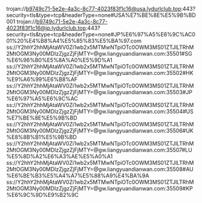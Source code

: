 trojan://b9749c71-5e2e-4a3c-8c77-4023f83f1c16@usa.lydurlclub.top:443?security=tls&type=tcp&headerType=none#USA%E7%BE%8E%E5%9B%BD001
trojan://b9749c71-5e2e-4a3c-8c77-4023f83f1c16@jp.lydurlclub.top:443?security=tls&type=tcp&headerType=none#JP%E6%97%A5%E6%9C%AC001%20%E4%B8%A4%E5%85%83%E5%BA%97.com
ss://Y2hhY2hhMjAtaWV0Zi1wb2x5MTMwNTpiOTc0OWM3MS01ZTJlLTRhM2MtOGM3Ny00MDIzZjgzZjFjMTY=@gw.liangyuandianwan.com:35501#SG%E6%96%B0%E5%8A%A0%E5%9D%A1
ss://Y2hhY2hhMjAtaWV0Zi1wb2x5MTMwNTpiOTc0OWM3MS01ZTJlLTRhM2MtOGM3Ny00MDIzZjgzZjFjMTY=@gw.liangyuandianwan.com:35502#HK%E9%A6%99%E6%B8%AF
ss://Y2hhY2hhMjAtaWV0Zi1wb2x5MTMwNTpiOTc0OWM3MS01ZTJlLTRhM2MtOGM3Ny00MDIzZjgzZjFjMTY=@gw.liangyuandianwan.com:35503#JP%E6%97%A5%E6%9C%AC
ss://Y2hhY2hhMjAtaWV0Zi1wb2x5MTMwNTpiOTc0OWM3MS01ZTJlLTRhM2MtOGM3Ny00MDIzZjgzZjFjMTY=@gw.liangyuandianwan.com:35504#US%E7%BE%8E%E5%9B%BD
ss://Y2hhY2hhMjAtaWV0Zi1wb2x5MTMwNTpiOTc0OWM3MS01ZTJlLTRhM2MtOGM3Ny00MDIzZjgzZjFjMTY=@gw.liangyuandianwan.com:35506#UK%E8%8B%B1%E5%9B%BD
ss://Y2hhY2hhMjAtaWV0Zi1wb2x5MTMwNTpiOTc0OWM3MS01ZTJlLTRhM2MtOGM3Ny00MDIzZjgzZjFjMTY=@gw.liangyuandianwan.com:35507#LU%E5%8D%A2%E6%A3%AE%E5%A0%A1
ss://Y2hhY2hhMjAtaWV0Zi1wb2x5MTMwNTpiOTc0OWM3MS01ZTJlLTRhM2MtOGM3Ny00MDIzZjgzZjFjMTY=@gw.liangyuandianwan.com:35508#AU%E6%BE%B3%E5%A4%A7%E5%88%A9%E4%BA%9A
ss://Y2hhY2hhMjAtaWV0Zi1wb2x5MTMwNTpiOTc0OWM3MS01ZTJlLTRhM2MtOGM3Ny00MDIzZjgzZjFjMTY=@gw.liangyuandianwan.com:35509#KP%E6%9C%9D%E9%B2%9C
